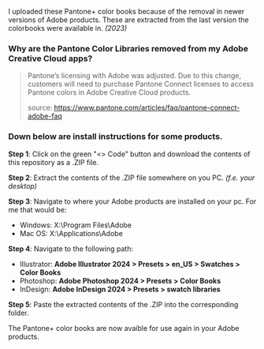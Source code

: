I uploaded these Pantone+ color books because of the removal in newer versions of Adobe products.
These are extracted from the last version the colorbooks were available in. *(2023)*


### Why are the Pantone Color Libraries removed from my Adobe Creative Cloud apps?

> Pantone’s licensing with Adobe was adjusted. Due to this change, customers will need to purchase Pantone Connect licenses to access Pantone colors in Adobe Creative Cloud products.
> 
> source: https://www.pantone.com/articles/faq/pantone-connect-adobe-faq

### Down below are install instructions for some products.
**Step 1**: Click on the green "<> Code" button and download the contents of this repository as a .ZIP file.

**Step 2**: Extract the contents of the .ZIP file somewhere on you PC. *(f.e. your desktop)*

**Step 3**: Navigate to where your Adobe products are installed on your pc. For me that would be:

 - Windows: X:\Program Files\Adobe
 - Mac OS: X:\Applications\Adobe

**Step 4**: Navigate to the following path:

 - Illustrator: **Adobe Illustrator 2024 > Presets > en_US > Swatches > Color Books**
 - Photoshop: **Adobe Photoshop 2024 > Presets > Color Books**
 - InDesign: **Adobe InDesign 2024 > Presets > swatch libraries**

**Step 5**: Paste the extracted contents of the .ZIP into the corresponding folder.

The Pantone+ color books are now avaible for use again in your Adobe products.
